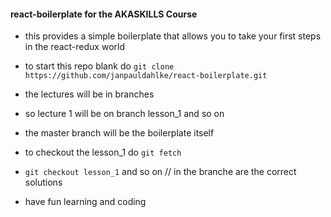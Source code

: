 #### react-boilerplate for the AKASKILLS Course
- this provides a simple boilerplate that allows you to take your first steps in the react-redux world

- to start this repo blank do ```git clone https://github.com/janpauldahlke/react-boilerplate.git```

- the lectures will be in branches
- so lecture 1 will be on branch lesson_1 and so on
- the master branch will be the boilerplate itself
- to checkout the lesson_1 do ```git fetch```
- ```git checkout lesson_1``` and so on // in the branche are the correct solutions

- have fun learning and coding
